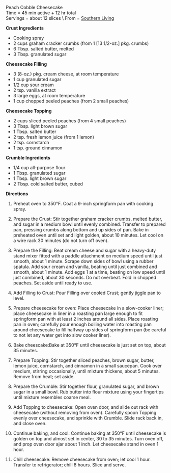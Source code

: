 Peach Cobble Cheesecake \
Time = 45 min active + 12 hr total \
Servings = about 12 slices \ 
From = [Southern Living](https://www.southernliving.com/recipes/peach-cobbler-cheesecake)


**Crust Ingredients**

- Cooking spray
- 2 cups graham cracker crumbs (from 1 [13 1/2-oz.] pkg. crumbs)
- 6 Tbsp. salted butter, melted
- 3 Tbsp. granulated sugar

**Cheesecake Filling**

- 3 (8-oz.) pkg. cream cheese, at room temperature
- 1 cup granulated sugar
- 1/2 cup sour cream
- 2 tsp. vanilla extract
- 3 large eggs, at room temperature
- 1 cup chopped peeled peaches (from 2 small peaches)

**Cheesecake Topping**

- 2 cups sliced peeled peaches (from 4 small peaches)
- 3 Tbsp. light brown sugar
- 1 Tbsp. salted butter
- 2 tsp. fresh lemon juice (from 1 lemon)
- 2 tsp. cornstarch
- 1 tsp. ground cinnamon

**Crumble Ingredients**

- 1/4 cup all-purpose flour
- 1 Tbsp. granulated sugar
- 1 Tbsp. light brown sugar
- 2 Tbsp. cold salted butter, cubed

**Directions**

1.  Preheat oven to 350°F. Coat a 9-inch springform pan with cooking spray.

2.  Prepare the Crust: Stir together graham cracker crumbs, melted butter, and sugar in a medium bowl until evenly combined. Transfer to prepared pan, pressing crumbs along bottom and up sides of pan. Bake in preheated oven until set and light golden, about 10 minutes. Let cool on a wire rack 30 minutes (do not turn off oven).

3.  Prepare the Filling: Beat cream cheese and sugar with a heavy-duty stand mixer fitted with a paddle attachment on medium speed until just smooth, about 1 minute. Scrape down sides of bowl using a rubber spatula. Add sour cream and vanilla, beating until just combined and smooth, about 1 minute. Add eggs 1 at a time, beating on low speed until just combined, about 30 seconds. Do not overbeat. Fold in chopped peaches. Set aside until ready to use.

4.  Add Filling to Crust: Pour Filling over cooled Crust; gently jiggle pan to level.

5.  Prepare cheesecake for oven: Place cheesecake in a slow-cooker liner; place cheesecake in liner in a roasting pan large enough to fit springform pan with at least 2 inches around all sides. Place roasting pan in oven; carefully pour enough boiling water into roasting pan around cheesecake to fill halfway up sides of springform pan (be careful to not let any water get into slow cooker liner).

6.  Bake cheescake:Bake at 350°F until cheesecake is just set on top, about 35 minutes.

7.  Prepare Topping: Stir together sliced peaches, brown sugar, butter, lemon juice, cornstarch, and cinnamon in a small saucepan. Cook over medium, stirring occasionally, until mixture thickens, about 5 minutes. Remove from heat; set aside.

8.  Prepare the Crumble: Stir together flour, granulated sugar, and brown sugar in a small bowl. Rub butter into flour mixture using your fingertips until mixture resembles coarse meal.

9. Add Topping to cheesecake: Open oven door, and slide out rack with cheesecake (without removing from oven). Carefully spoon Topping evenly over cheesecake, and sprinkle with Crumble. Slide rack back in, and close oven.

10. Continue baking, and cool: Continue baking at 350°F until cheesecake is golden on top and almost set in center, 30 to 35 minutes. Turn oven off, and prop oven door ajar about 1 inch. Let cheesecake stand in oven 1 hour.

11. Chill cheesecake: Remove cheesecake from oven; let cool 1 hour. Transfer to refrigerator; chill 8 hours. Slice and serve.